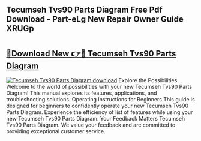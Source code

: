 ## Tecumseh Tvs90 Parts Diagram Free Pdf Download - Part-eLg New Repair Owner Guide XRUGp

# <h2><a href="http://dfql3xl.blite.top/?on=Tecumseh+Tvs90+Parts+Diagram">🔗Download New 👉🔴 Tecumseh Tvs90 Parts Diagram</a></h2>

[![Tecumseh Tvs90 Parts Diagram download](https://i.imgur.com/lujVjoI.png)](http://dfql3xl.blite.top/?on=Tecumseh+Tvs90+Parts+Diagram)
Explore the Possibilities Welcome to the world of possibilities with your new Tecumseh Tvs90 Parts Diagram! This manual explores its features, applications, and troubleshooting solutions. Operating Instructions for Beginners This guide is designed for beginners to confidently operate your new Tecumseh Tvs90 Parts Diagram. Experience the efficiency of list of features while using your new Tecumseh Tvs90 Parts Diagram. Your Feedback Matters Tecumseh Tvs90 Parts Diagram. We value your feedback and are committed to providing exceptional customer service.
